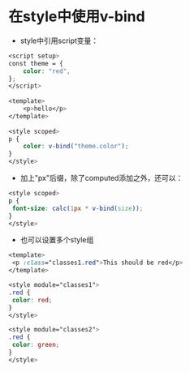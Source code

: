 # 在style中使用v-bind

- style中引用script变量：
```scss
<script setup>
const theme = {
    color: "red",
};
</script>
    
<template>
    <p>hello</p>
</template>
    
<style scoped>
p {
    color: v-bind("theme.color");
}
</style>
```

- 加上"px"后缀，除了computed添加之外，还可以：
```scss
<style scoped>
p {
 font-size: calc(1px * v-bind(size));
}
</style>
```

- 也可以设置多个style组
```scss
<template>
 <p :class="classes1.red">This should be red</p>
</template>

<style module="classes1">
.red {
 color: red;
}
</style>

<style module="classes2">
.red {
 color: green;
}
</style>
```


